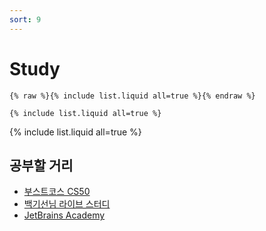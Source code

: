 ```yaml
---
sort: 9
---
```


# Study


```
{% raw %}{% include list.liquid all=true %}{% endraw %}

{% include list.liquid all=true %}
```

{% include list.liquid all=true %}

## 공부할 거리

- [부스트코스 CS50](https://www.boostcourse.org/study-cs50-2nd)
- [백기선님 라이브 스터디](https://github.com/whiteship/live-study)
- [JetBrains Academy](https://www.jetbrains.com/ko-kr/academy/)